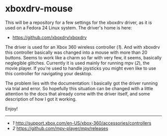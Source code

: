 # xboxdrv-mouse

This will be a repository for a few settings for the xboxdrv driver, as it is used on a Fedora 24 Linux system. The driver's home is here:

* https://github.com/xboxdrv/xboxdrv

The driver is used for an Xbox 360 wireless controller (*1*). And with xboxdrv this controller basically was changed into a mouse with more than 20 buttons. Seems to work like a charm so far with very few, it seems, basically neglegible glitches. Currently it is used mainly for running mpv (*2*), the movie player. If you're used to handle joysticks you might even like to use this controller for navigating your desktop.

The problem lies with the documentation: I basically got the driver running via trial and error. So hopefully this situation can be changed with a little attention to the docs that already come with the driver itself, and some description of how I got it working.

Enjoy!


----
* *1*  http://support.xbox.com/en-US/xbox-360/accessories/controllers
* *2*  https://github.com/mpv-player/mpv/releases
